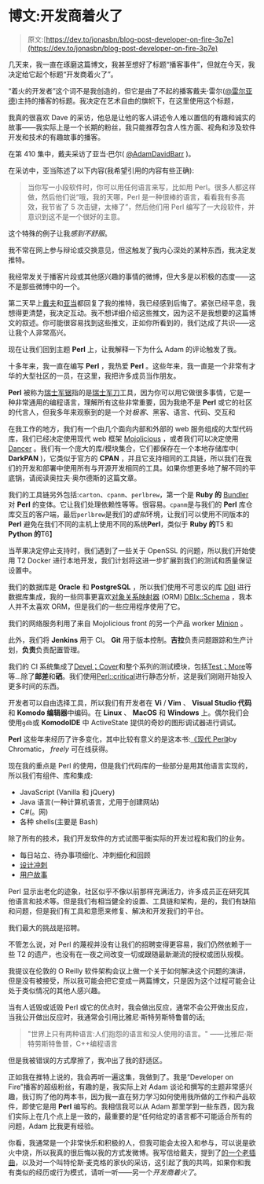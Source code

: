 # 博文:开发商着火了

> 原文:[https://dev.to/jonasbn/blog-post-developer-on-fire-3p7e](https://dev.to/jonasbn/blog-post-developer-on-fire-3p7e)

几天来，我一直在琢磨这篇博文，我甚至想好了标题“播客事件”，但就在今天，我决定给它起个标题“开发商着火了”。

“着火的开发者”这个词不是我创造的，但它是由了不起的播客戴夫·雷尔([@雷尔亚德](https://twitter.com/raelyard))主持的播客的标题。我决定在艺术自由的旗帜下，在这里使用这个标题，

我真的很喜欢 Dave 的采访，他总是让他的客人讲述令人难以置信的有趣和诚实的故事——我实际上是一个长期的粉丝，我只能推荐包含人性方面、视角和涉及软件开发和技术的有趣故事的播客。

在第 410 集中，戴夫采访了亚当·巴尔( [@AdamDavidBarr](https://twitter.com/adamdavidbarr) )。

在采访中，亚当陈述了以下内容(我希望引用的内容有些正确):

> 当你写一小段软件时，你可以用任何语言来写，比如用 Perl。很多人都这样做，然后他们说“哦，我的天哪，Perl 是一种很棒的语言，看看我有多高效，我节省了 5 次击键，太棒了”，然后他们用 Perl 编写了一大段软件，并意识到这不是一个很好的主意。

这个特殊的例子让我*感到不舒服*。

我不常在网上参与辩论或交换意见，但这触发了我内心深处的某种东西，我决定发推特。

我经常发关于播客片段或其他感兴趣的事情的微博，但大多是以积极的态度——这不是那些微博中的一个。

第二天早上[戴夫](https://twitter.com/raelyard/status/1100407974386749446)和[亚当](https://twitter.com/AdamDavidBarr/status/1100438574258745344)都回复了我的推特，我已经感到后悔了。紧张已经平息，我想得更清楚，我决定互动。我不想详细介绍这些推文，因为这不是我想要的这篇博文的叙述。你可能很容易找到这些推文，正如你所看到的，我们达成了共识——这让我个人非常高兴。

现在让我们回到主题 **Perl** 上，让我解释一下为什么 Adam 的评论触发了我。

十多年来，我一直在编写 **Perl** ，我热爱 **Perl** 。这些年来，我一直是一个非常有才华的大型社区的一员，在这里，我把许多成员当作朋友。

**Perl** 被称为[瑞士军锯](http://www.catb.org/jargon/html/S/Swiss-Army-chainsaw.html)指的是[瑞士军刀](https://en.wikipedia.org/wiki/Swiss_Army_knife)工具，因为你可以用它做很多事情，它是一种非常通用的编程语言，理解所有这些非常重要，因为我绝不是 **Perl** 或它的社区的代言人，但我多年来观察到的是一个对*极客*、黑客、语言、代码、交互和

在我工作的地方，我们有一个由几个面向内部和外部的 web 服务组成的大型代码库，我们已经决定使用现代 web 框架 [Mojolicious](https://mojolicious.org/) ，或者我们可以决定使用 [Dancer](http://perldancer.org/) 。我们有一个庞大的库/模块集合，它们都保存在一个本地存储库中( **DarkPAN** )，它类似于官方的 **CPAN** ，并且它支持相同的工具链，所以我们在我们的开发和部署中使用所有与开源开发相同的工具。如果你想更多地了解不同的平底锅，请阅读奥拉夫·奥尔德斯的这篇文章。

我们的工具链另外包括:`carton`、`cpanm`、`perlbrew`，第一个是 **Ruby 的** [Bundler](https://bundler.io/) 对 **Perl** 的变体。它让我们处理依赖性等等。很容易。`cpanm`是与我们的 **Perl** 库仓库交互的客户端，最后`perlbrew`是我们的*虚拟*环境，让我们可以使用不同版本的 **Perl** 避免在我们不同的主机上使用不同的系统**Perl**，类似于 **Ruby 的**T5 和 **Python 的**T6】

当苹果决定停止支持时，我们遇到了一些关于 OpenSSL 的问题，所以我们开始使用 T2 Docker 进行本地开发，我们计划将这进一步扩展到我们的测试和质量保证设置中。

我们的数据库是 **Oracle** 和 **PostgreSQL** ，所以我们使用不可思议的库 [DBI](https://dbi.perl.org/) 进行数据库集成，我的一些同事更喜欢[对象关系映射器](https://en.wikipedia.org/wiki/Object-relational_mapping) (ORM) [DBIx::Schema](https://metacpan.org/pod/DBIx::Class::Schema) ，我本人并不太喜欢 ORM，但是我们的一些应用程序使用了它。

我们的网络服务利用了来自 Mojolicious front 的另一个产品 worker [Minion](https://metacpan.org/pod/Minion) 。

此外，我们将 **Jenkins** 用于 CI。 **Git** 用于版本控制。**吉拉**负责问题跟踪和生产计划，**负责**负责配置管理。

我们的 CI 系统集成了[Devel；Cover](https://metacpan.org/pod/Devel::Cover)和整个系列的测试模块，包括[Test；More](https://metacpan.org/pod/Test::More)等等...除了**邮差**和**硒**。我们使用[Perl::critical](https://metacpan.org/pod/Perl::Critic)进行静态分析，这是我们刚刚开始投入更多时间的东西。

开发者可以自由选择工具，所以我们有开发者在 **Vi** / **Vim** 、 **Visual Studio 代码**和 **Komodo 编辑器**中编码。在 **Linux** 、 **MacOS** 和 **Windows** 上。偶尔我们会使用`gdb`或 **KomodoIDE** 中 ActiveState 提供的奇妙的图形调试器进行调试。

**Perl** 这些年来经历了许多变化，其中比较有意义的是这本书:[《现代 Perl》](http://modernperlbooks.com/)by Chromatic， *freely* 可在线获得。

现在我的重点是 Perl 的使用，但是我们代码库的一些部分是用其他语言实现的，所以我们有组件、库和集成:

*   JavaScript (Vanilla 和 jQuery)
*   Java 语言(一种计算机语言，尤用于创建网站)
*   C#(。网)
*   各种 shells(主要是 Bash)

除了所有的技术，我们开发软件的方式试图平衡实际的开发过程和我们的业务。

*   每日站立、待办事项细化、冲刺细化和回顾
*   [设计冲刺](https://en.wikipedia.org/wiki/Design_sprint)
*   [用户故事](https://en.wikipedia.org/wiki/User_story)

Perl 显示出老化的迹象，社区似乎不像以前那样充满活力，许多成员正在研究其他语言和技术等。但是我们有相当健全的设置、工具链和架构，是的，我们有缺陷和问题，但是我们有工具和意愿来修复、解决和开发我们的平台。

我们最大的挑战是招聘。

不管怎么说，对 Perl 的蔑视并没有让我们的招聘变得更容易，我们仍然依赖于一些 T2 的遗产，也没有在一夜之间改变一切或跟随最新潮流的授权或团队规模。

我提议在伦敦的 O Reilly 软件架构会议上做一个关于如何解决这个问题的演讲，但是没有被接受，所以我可能会把它变成一两篇博文，只是因为这个过程可能会让处于类似情况的其他人感兴趣。

当有人诋毁或诋毁 Perl 或它的优点时，我会做出反应，通常不会公开做出反应，当我公开做出反应时，我通常会引用比雅尼·斯特劳斯特鲁普的话[:](https://www.goodreads.com/author/quotes/64947.Bjarne_Stroustrup)

> "世界上只有两种语言:人们抱怨的语言和没人使用的语言。"
> ――比雅尼·斯特劳斯特鲁普，C++编程语言

但是我被错误的方式摩擦了，我冲出了我的舒适区。

正如我在推特上说的，我会再听一遍这集，我做到了。我是“Developer on Fire”播客的超级粉丝，有趣的是，我实际上对 Adam 谈论和撰写的主题非常感兴趣，我订购了他的两本书，因为我一直在努力学习如何使用我所做的工作和产品软件，即使它是用 **Perl** 编写的。我相信我可以从 Adam 那里学到一些东西，因为我们实际上在几个点上是一致的，最重要的是“任何给定的语言都不可能适合所有的问题，Adam 比我更有经验。

你看，我通常是一个非常快乐和积极的人，但我可能会太投入和参与，可以说是欲火中烧，所以我真的很后悔以我的方式发微博。我写信给戴夫，提到了[的一个老插曲](https://developeronfire.com/podcast/episode-259-terence-mcghee-visible-leadership)，以及对一个叫特伦斯·麦克格的家伙的采访，这引起了我的共鸣，如果你和我有类似的经历或行为模式，请听一听——另一个*开发商着火了*。